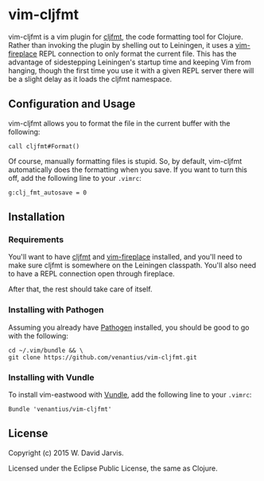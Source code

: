# vim-cljfmt

vim-cljfmt is a vim plugin for [cljfmt](https://github.com/weavejester/cljfmt), the code formatting tool for Clojure. Rather than invoking the plugin by shelling out to Leiningen, it uses a [vim-fireplace](https://github.com/tpope/vim-fireplace/) REPL connection to only format the current file. This has the advantage of sidestepping Leiningen's startup time and keeping Vim from hanging, though the first time you use it with a given REPL server there will be a slight delay as it loads the cljfmt namespace.

## Configuration and Usage

vim-cljfmt allows you to format the file in the current buffer with the following:

```vim
call cljfmt#Format()
```

Of course, manually formatting files is stupid. So, by default, vim-cljfmt automatically does the formatting when you save. If you want to turn this off, add the following line to your `.vimrc`:

```vim
g:clj_fmt_autosave = 0
```

## Installation

### Requirements

You'll want to have [cljfmt](https://github.com/weavejester/cljfmt) and [vim-fireplace](https://github.com/tpope/vim-fireplace/) installed, and you'll need to make sure cljfmt is somewhere on the Leiningen classpath. You'll also need to have a REPL connection open through fireplace.

After that, the rest should take care of itself.

### Installing with Pathogen

Assuming you already have [Pathogen](https://github.com/tpope/vim-pathogen) installed, you should be good to go with the following:

```
cd ~/.vim/bundle && \
git clone https://github.com/venantius/vim-cljfmt.git
```

### Installing with Vundle

To install vim-eastwood with [Vundle](https://github.com/gmarik/Vundle.vim), add the following line to your `.vimrc`:
```
Bundle 'venantius/vim-cljfmt'
```

## License

Copyright (c) 2015 W. David Jarvis.

Licensed under the Eclipse Public License, the same as Clojure.
